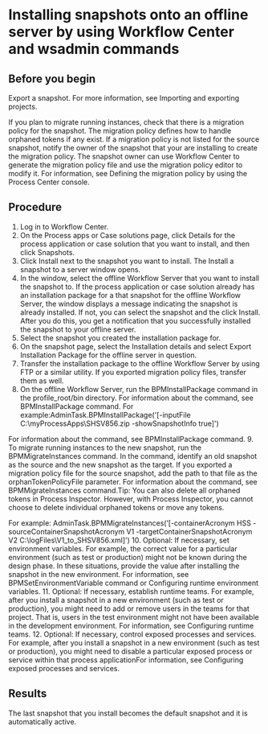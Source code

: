 # Installing snapshots onto an offline server by using Workflow Center and wsadmin commands

## Before you begin

Export a snapshot. For more information, see Importing and exporting projects.

If you plan to migrate running instances, check that there is a
migration policy for the snapshot. The migration policy defines how to handle orphaned tokens if any
exist. If a migration policy is not listed for the source snapshot, notify the owner of the snapshot
that your are installing to create the migration policy. The snapshot owner can use  Workflow Center to generate the
migration policy file and use the migration policy editor to modify it. For information, see Defining the migration policy by using the Process Center console.

## Procedure

1. Log in to Workflow Center.
2. On the Process apps or Case solutions page, click
Details for the process application or case solution that you want to
install, and then click Snapshots.
3. Click Install next to the snapshot you want to install.
The Install a snapshot to a server window opens.
4. In the window, select the offline Workflow Server
that you want to install the snapshot to. 
If the process application or case solution already has an installation package for a that
snapshot for the offline Workflow Server, the window
displays a message indicating the snapshot is already installed. If not, you can select the snapshot
and the click Install. After you do this, you get a notification that you
successfully installed the snapshot to your offline server.
5. Select the snapshot you created the installation package for.
6. On the snapshot page, select the Installation details and select Export
Installation Package for the offline server in question.
7. Transfer the installation package to the offline Workflow Server by using FTP or a similar utility. If you exported
migration policy files, transfer them as well.
8. On the offline Workflow Server, run the
BPMInstallPackage command in the
profile\_root/bin directory.
For information about the command, see BPMInstallPackage command.
For
example:AdminTask.BPMInstallPackage('[-inputFile C:\myProcessApps\SHSV856.zip -showSnapshotInfo true]')

For information about the command, see BPMInstallPackage command.
9. To migrate running instances to the new snapshot, run the
BPMMigrateInstances command.
In the command, identify an old snapshot as the source and the new snapshot as the target. If
you exported a migration policy file for the source snapshot, add the path to that file as the
orphanTokenPolicyFile parameter. For information about the command, see BPMMigrateInstances command.Tip: You can also delete all orphaned tokens in
Process Inspector. However, with Process Inspector, you cannot choose to delete individual orphaned
tokens or move any tokens.

For example:
AdminTask.BPMMigrateInstances(’[-containerAcronym HSS -sourceContainerSnapshotAcronym V1 -targetContainerSnapshotAcronym V2 C:\logFiles\V1\_to\_SHSV856.xml]')
10. Optional: 
If necessary, set environment variables.
For example, the correct value for a particular environment (such as test or production)
might not be known during the design phase. In these situations, provide the value after installing
the snapshot in the new environment.
For information, see BPMSetEnvironmentVariable command or Configuring runtime environment variables.
11. Optional: 
If necessary, establish runtime teams.
For example, after you install a snapshot in a new environment (such as test or
production), you might need to add or remove users in the teams for that project. That is, users in
the test environment might not have been available in the development environment.
For information, see Configuring runtime teams.
12. Optional: If necessary,
control exposed processes and services. For example,
after you install a snapshot in a new environment (such as test or
production), you might need to disable a particular exposed process
or service within that process applicationFor information,
see Configuring exposed processes and services.

## Results

The last snapshot that you install becomes the default snapshot and it is automatically active.